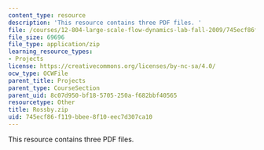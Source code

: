 ```yaml
---
content_type: resource
description: 'This resource contains three PDF files. '
file: /courses/12-804-large-scale-flow-dynamics-lab-fall-2009/745ecf86f119bbee8f10eec7d307ca10_Rossby.zip
file_size: 69696
file_type: application/zip
learning_resource_types:
- Projects
license: https://creativecommons.org/licenses/by-nc-sa/4.0/
ocw_type: OCWFile
parent_title: Projects
parent_type: CourseSection
parent_uid: 8c07d950-bf18-5705-250a-f682bbf40565
resourcetype: Other
title: Rossby.zip
uid: 745ecf86-f119-bbee-8f10-eec7d307ca10
---
```

This resource contains three PDF files. 